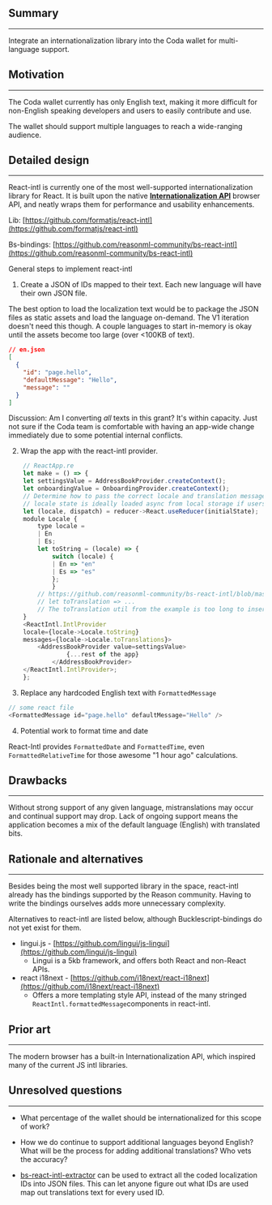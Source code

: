 ## Summary

---

Integrate an internationalization library into the Coda wallet for multi-language support.

## Motivation

---

The Coda wallet currently has only English text, making it more difficult for non-English speaking developers and users to easily contribute and use.

The wallet should support multiple languages to reach a wide-ranging audience.

## Detailed design

---

React-intl is currently one of the most well-supported internationalization library for React. It is built upon the native **[Internationalization API](https://developer.mozilla.org/en-US/docs/Web/JavaScript/Reference/Global_Objects/Intl)** browser API, and neatly wraps them for performance and usability enhancements.

Lib: [https://github.com/formatjs/react-intl](https://github.com/formatjs/react-intl)

Bs-bindings: [https://github.com/reasonml-community/bs-react-intl](https://github.com/reasonml-community/bs-react-intl)

General steps to implement react-intl

1. Create a JSON of IDs mapped to their text. Each new language will have their own JSON file.

The best option to load the localization text would be to package the JSON files as static assets and load the language on-demand. The V1 iteration doesn't need this though. A couple languages to start in-memory is okay until the assets become too large (over <100KB of text).

```json
// en.json
[
  {
    "id": "page.hello",
    "defaultMessage": "Hello",
    "message": ""
  }
]
```

Discussion: Am I converting _all_ texts in this grant? It's within capacity. Just not sure if the Coda team is comfortable with having an app-wide change immediately due to some potential internal conflicts.

2.  Wrap the app with the react-intl provider.

```javascript
    // ReactApp.re
    let make = () => {
    let settingsValue = AddressBookProvider.createContext();
    let onboardingValue = OnboardingProvider.createContext();
    // Determine how to pass the correct locale and translation messages to IntlProvider
    // locale state is ideally loaded async from local storage if users have set a preference
    let (locale, dispatch) = reducer->React.useReducer(initialState);
    module Locale {
        type locale =
        | En
        | Es;
        let toString = (locale) => {
            switch (locale) {
            | En => "en"
            | Es => "es"
            };
            }
        // https://github.com/reasonml-community/bs-react-intl/blob/master/examples/Locale.re
        // let toTranslation => ...
        // The toTranslation util from the example is too long to insert here as well
    }
    <ReactIntl.IntlProvider
    locale={locale->Locale.toString}
    messages={locale->Locale.toTranslations}>
        <AddressBookProvider value=settingsValue>
                {...rest of the app}
            </AddressBookProvider>
    </ReactIntl.IntlProvider>;
    };
```

3.  Replace any hardcoded English text with `FormattedMessage`

```javascript
// some react file
<FormattedMessage id="page.hello" defaultMessage="Hello" />
```

4. Potential work to format time and date

React-Intl provides `FormattedDate` and `FormattedTime`, even `FormattedRelativeTime` for those awesome "1 hour ago" calculations.

## Drawbacks

---

Without strong support of any given language, mistranslations may occur and continual support may drop. Lack of ongoing support means the application becomes a mix of the default language (English) with translated bits.

## Rationale and alternatives

---

Besides being the most well supported library in the space, react-intl already has the bindings supported by the Reason community. Having to write the bindings ourselves adds more unnecessary complexity.

Alternatives to react-intl are listed below, although Bucklescript-bindings do not yet exist for them.

- lingui.js - [https://github.com/lingui/js-lingui](https://github.com/lingui/js-lingui)
  - Lingui is a 5kb framework, and offers both React and non-React APIs.
- react i18next - [https://github.com/i18next/react-i18next](https://github.com/i18next/react-i18next)
  - Offers a more templating style API, instead of the many stringed `ReactIntl.formattedMessage`components in react-intl.

## Prior art

---

The modern browser has a built-in Internationalization API, which inspired many of the current JS intl libraries.

## Unresolved questions

---

- What percentage of the wallet should be internationalized for this scope of work?

- How we do continue to support additional languages beyond English? What will be the process for adding additional translations? Who vets the accuracy?

- [bs-react-intl-extractor](https://github.com/cknitt/bs-react-intl-extractor) can be used to extract all the coded localization IDs into JSON files. This can let anyone figure out what IDs are used map out translations text for every used ID.
